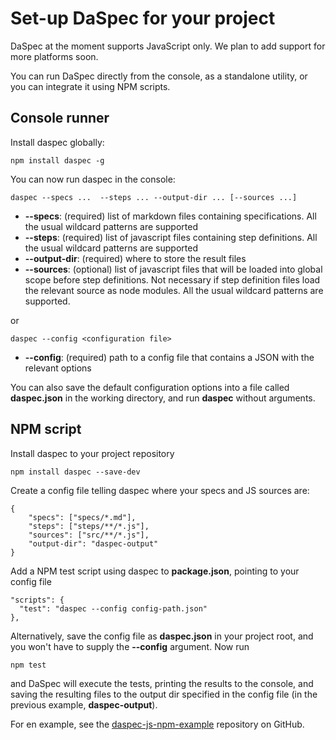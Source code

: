 # Set-up DaSpec for your project

DaSpec at the moment supports JavaScript only. We plan to add support for more platforms soon.

You can run DaSpec directly from the console, as a standalone utility, or you can integrate it using NPM scripts.

## Console runner
 
Install daspec globally:

    npm install daspec -g

You can now run daspec in the console:

    daspec --specs ...  --steps ... --output-dir ... [--sources ...]

* __--specs__: (required) list of markdown files containing specifications. All the usual wildcard patterns are supported
* __--steps__: (required) list of javascript files containing step definitions. All the usual wildcard patterns are supported
* __--output-dir__: (required) where to store the result files
* __--sources__: (optional) list of javascript files that will be loaded into global scope before step definitions. Not necessary if step definition files load the relevant source as node modules. All the usual wildcard patterns are supported.

or 

	daspec --config <configuration file>

* __--config__: (required) path to a config file that contains a JSON with the relevant options

You can also save the default configuration options into a file called __daspec.json__ in the working directory, and run __daspec__ without arguments.

## NPM script

Install daspec to your project repository

    npm install daspec --save-dev

Create a config file telling daspec where your specs and JS sources are:

    {
    	"specs": ["specs/*.md"],
    	"steps": ["steps/**/*.js"],
    	"sources": ["src/**/*.js"],
    	"output-dir": "daspec-output"
    }

Add a NPM test script using daspec to __package.json__, pointing to your config file

    "scripts": {
      "test": "daspec --config config-path.json"
    },

Alternatively, save the config file as __daspec.json__ in your project root, and you won't have to supply the __--config__ argument. Now run 

    npm test

and DaSpec will execute the tests, printing the results to the console, and saving the resulting files to the output dir specified in the config file (in the previous example, __daspec-output__).

For en example, see the [daspec-js-npm-example](https://github.com/daspec/daspec-js-npm-example) repository on GitHub.

